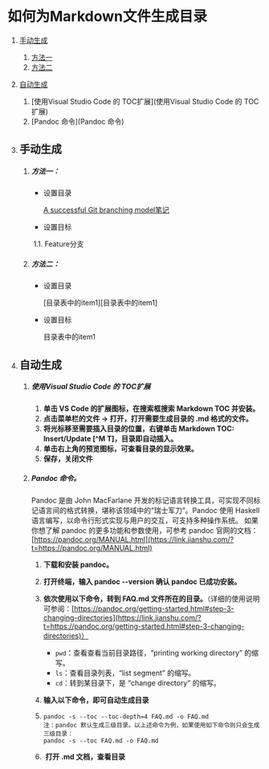 # 如何为Markdown文件生成目录

1. [手动生成](手动生成)
   1. [方法一](方法一)
   2. [方法二](方法二)
2. [自动生成](自动生成)
   1. [使用Visual Studio Code 的 TOC扩展](使用Visual Studio Code 的 TOC扩展)
   2. [Pandoc 命令](Pandoc 命令)

1. ## 手动生成

   1. ##### 方法一：

      - 设置目录

        [A successful Git branching model笔记](#1)

      - 设置目标

      ​        <a name="1"/>1.1. Feature分支

   2. ##### 方法二：

      - 设置目录

        [目录表中的item1][目录表中的item1]

      - 设置目标

        目录表中的item1

2. ## 自动生成

   1. ##### 使用Visual Studio Code 的 TOC扩展

      1. **单击 VS Code 的扩展图标，在搜索框搜索 Markdown TOC 并安装。**
      2. **点击菜单栏的文件 -> 打开，打开需要生成目录的 .md 格式的文件。**
      3. **将光标移至需要插入目录的位置，右键单击 Markdown TOC: Insert/Update [^M T]，目录即自动插入。**
      4. **单击右上角的预览图标，可查看目录的显示效果。**
      5. **保存，关闭文件**

   2. ##### Pandoc 命令。

      Pandoc 是由 John MacFarlane 开发的标记语言转换工具，可实现不同标记语言间的格式转换，堪称该领域中的“瑞士军刀”。Pandoc 使用 Haskell 语言编写，以命令行形式实现与用户的交互，可支持多种操作系统。  如果你想了解 pandoc 的更多功能和参数使用，可参考 pandoc 官网的文档：[https://pandoc.org/MANUAL.html](https://link.jianshu.com/?t=https://pandoc.org/MANUAL.html)

      1. **下载和安装 pandoc。**

      2. **打开终端，输入 pandoc --version 确认 pandoc 已成功安装。**

      3. **依次使用以下命令，转到 FAQ.md 文件所在的目录。**（详细的使用说明可参阅：[https://pandoc.org/getting-started.html#step-3-changing-directories](https://link.jianshu.com/?t=https://pandoc.org/getting-started.html#step-3-changing-directories)）

         -  `pwd`：查看查看当前目录路径，“printing working directory” 的缩写。
         -  `ls`：查看目录列表，“list segment” 的缩写。
         -  `cd`：转到某目录下，是 “change directory” 的缩写。

      4. **输入以下命令，即可自动生成目录**

      5. ```
         pandoc -s --toc --toc-depth=4 FAQ.md -o FAQ.md
         注：pandoc 默认生成三级目录。以上述命令为例，如果使用如下命令则只会生成三级目录：
         pandoc -s --toc FAQ.md -o FAQ.md
         ```

      6. ​	 **打开 .md 文档，查看目录**